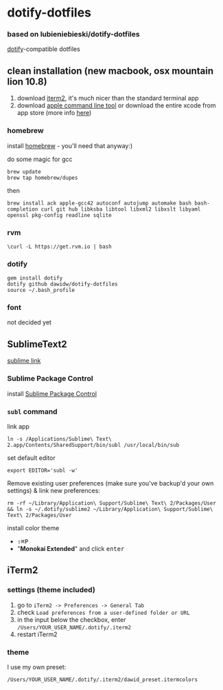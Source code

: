 # dotify-dotfiles
### based on lubieniebieski/dotify-dotfiles
[dotify](https://github.com/mattdbridges/dotify)-compatible dotfiles

## clean installation (new macbook, osx mountain lion 10.8)

1. download [iterm2](http://www.iterm2.com/), it's much nicer than the standard terminal app
2. download [apple command line tool](https://developer.apple.com/downloads) or download the entire xcode from app store (more info [here](https://github.com/mxcl/homebrew/wiki/Installation))

### homebrew

install [homebrew](http://mxcl.github.com/homebrew/) - you'll need that anyway:)

do some magic for gcc

```
brew update
brew tap homebrew/dupes
```

then

```
brew install ack apple-gcc42 autoconf autojump automake bash bash-completion curl git hub libksba libtool libxml2 libxslt libyaml openssl pkg-config readline sqlite
```

### rvm

```
\curl -L https://get.rvm.io | bash
```

### dotify

```
gem install dotify
dotify github dawidw/dotify-dotfiles
source ~/.bash_profile
```

### font

not decided yet

## SublimeText2

[sublime link](http://www.sublimetext.com/2)

### Sublime Package Control

install [Sublime Package Control](http://wbond.net/sublime_packages/package_control)

### `subl` command

link app

```
ln -s /Applications/Sublime\ Text\ 2.app/Contents/SharedSupport/bin/subl /usr/local/bin/sub
```

set default editor

```
export EDITOR='subl -w'
```

Remove existing user preferences (make sure you've backup'd your own settings) & link new preferences:

```
rm -rf ~/Library/Application\ Support/Sublime\ Text\ 2/Packages/User && ln -s ~/.dotify/sublime2 ~/Library/Application\ Support/Sublime\ Text\ 2/Packages/User
```

install color theme
* <kbd>⇧⌘P</kbd> 
* "**Monokai Extended**" and click <kbd>enter</kbd>

## iTerm2

### settings (theme included)

1. go to `iTerm2 -> Preferences -> General Tab`
2. check `Load preferences from a user-defined folder or URL`
3. in the input below the checkbox, enter `/Users/YOUR_USER_NAME/.dotify/.iterm2`
4. restart iTerm2

### theme

I use my own preset:

```
/Users/YOUR_USER_NAME/.dotify/.iterm2/dawid_preset.itermcolors
```
